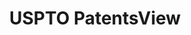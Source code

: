 ---
layout: default
bigquery: https://console.cloud.google.com/bigquery?p=patents-public-data&d=patentsview&page=dataset
citation: Attribution should be given to PatentsView for use, distribution, or derivative
  works.
code: https://github.com/CSSIP-AIR/PatentsView-Code-Snippets/
contributors: USPTO
cost: None
description: 'PatentsView includes US patent data including raw data (summaries, applications,
  pregrant applications), disambugations of inventors and assignees, and inventor
  gender estimates.  Also foreign priority data, # of figures and sheets, and government
  interest statements.'
documentation: https://patentsview.org/query/builder-faqs
last_edit: 04/09/2022, 20:02:17
location: https://patentsview.org/
maintained_by: USPTO
record_creation_timestamp: 12/2/2020 17:20:46
schema_fields:
- disamb_inventor_id_20191231
- disamb_assignee_id_20190312
- field_id
- classification_level
- term_disclaimer
- lapse_of_patent
- name_first
- attribution_status
- subclass
- disamb_assignee_id_20191231
- num
- f102_date
- disamb_inventor_id_20170808
- filename
- term_grant
- section
- fname
- country
- inventor_id
- lname
- disamb_inventor_id_20171003
- disamb_inventor_id_20200630
- disamb_inventor_id_20190312
- male_flag
- subgroup
- doctype
- disamb_inventor_id_20190820
- main_group
- classification_status
- num_claims
- subsection_id
- f371_date
- ipc_version_indicator
- sequence
- status
- patent_id
- mainclass_id
- doc_type
- disamb_inventor_id_20171226
- uuid
- reldocno
- subcategory_id
- rawassignee_id
- latitude
- rule_47
- level_one
- sector_title
- gi_statement
- latin_name
- disamb_assignee_id_20200929
- designation
- num_figures
- contract_award_number
- kind
- disamb_assignee_id_20200331
- _102_date
- disamb_assignee_id_20181127
- exemplary
- assignee_id
- longitude
- name
- county
- application_id
- lawyer_id
- disamb_inventor_id_20191008
- applicant_type
- disamb_inventor_id_20170307
- rawinventor_id
- subclass_id
- deceased
- disamb_inventor_id_20181127
- relkind
- _371_date
- group
- num_sheets
- series_code
- latlong
- organization
- section_id
- disamb_assignee_id_20190820
- disamb_inventor_id_20200929
- variety
- classification_value
- rawlocation_id
- disamb_inventor_id_20200331
- publication_number
- id
- ipc_class
- classification_data_source
- location_id
- country_transformed
- abstract
- withdrawn
- disclaimer_date
- text
- role
- group_id
- disamb_inventor_id_20201229
- level_two
- citation_id
- disamb_inventor_id_20180528
- action_date
- level_three
- symbol_position
- organization_id
- city
- date
- subgroup_id
- name_last
- category
- length
- title
- male
- state_fips
- county_fips
- term_extension
- rel_id
- dependent
- type
- state
- field_title
- disamb_assignee_id_20191008
- category_id
- number
- disamb_assignee_id_20200630
shortname: patentsview
tags:
- disambiguation
- United States
- gender
terms_of_use: Creative Commons Attribution 4.0 International License.
timeframe: 1963-1999
title: USPTO PatentsView
uuid: cf1780b1-e265-4e49-8d1d-83b9cfe0fd9a
---